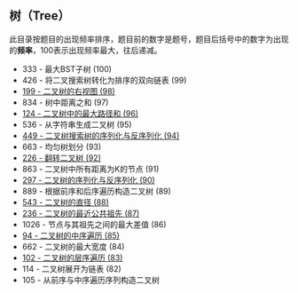## 树（Tree）

此目录按题目的出现频率排序，题目前的数字是题号，题目后括号中的数字为出现的**频率**，100表示出现频率最大，往后递减。



* 333 - 最大BST子树 (100)
* 426 - 将二叉搜索树转化为排序的双向链表 (99) 
* [199 - 二叉树的右视图 (98)](https://github.com/MagicalPiggy/leetcode/blob/master/Medium/Tree/199%20-%20Binary%20Tree%20Right%20Side%20View.md)
* 834 - 树中距离之和 (97) 
* [124 - 二叉树中的最大路径和 (96)](https://github.com/MagicalPiggy/leetcode/blob/master/Hard/Tree/124%20-%20Binary%20Tree%20Maximum%20Path%20Sum.md)
* 536 - 从字符串生成二叉树 (95) 
* [449 - 二叉树搜索树的序列化与反序列化 (94)](https://github.com/MagicalPiggy/leetcode/blob/master/Medium/Tree/449%20-%20Serialize%20and%20Deserialize%20BST.md)
* 663 - 均匀树划分 (93) 
* [226 - 翻转二叉树 (92)](https://github.com/MagicalPiggy/leetcode/blob/master/easy/Tree/226%20-%20Invert%20Binary%20Tree.md)
* 863 - 二叉树中所有距离为K的节点 (91)
* [297 - 二叉树的序列化与反序列化 (90)](https://github.com/MagicalPiggy/leetcode/blob/master/Hard/Tree/297%20-%20Serialize%20and%20Deserialize%20Binary%20Tree.md)
* 889 - 根据前序和后序遍历构造二叉树 (89)
* [543 - 二叉树的直径 (88)](https://github.com/MagicalPiggy/leetcode/blob/master/easy/Tree/543%20-%20Diameter%20of%20Binary%20Tree.md)
* [236 - 二叉树的最近公共祖先 (87)](https://github.com/MagicalPiggy/leetcode/blob/master/Medium/Tree/236%20-%20Lowest%20Common%20Ancestor%20of%20a%20Binary%20Tree.md)
* 1026 - 节点与其祖先之间的最大差值 (86)
* [94 - 二叉树的中序遍历 (85)](https://github.com/MagicalPiggy/leetcode/blob/master/Medium/Tree/94%20-%20Binary%20Tree%20Inorder%20Traversal.md)
* 662 - 二叉树的最大宽度 (84)
* [102 - 二叉树的层序遍历 (83)](https://github.com/MagicalPiggy/leetcode/blob/master/Medium/Tree/102%20-%20Binary%20Tree%20Level%20Order%20Traversal.md)
* 114 - 二叉树展开为链表 (82)
* 105 - 从前序与中序遍历序列构造二叉树

